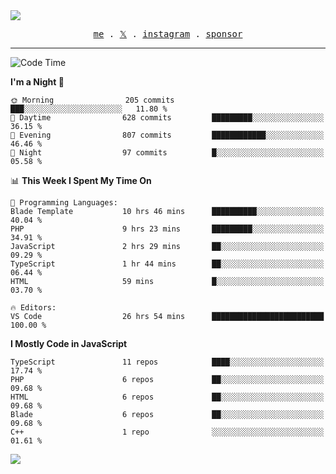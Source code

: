 <img style="bottom: 800px;" src="https://imgur.com/rilHVxA.png"/>
<p align="center">
  <samp>
    <a href="https://fayln.com">me</a> .
    <!-- <a href="https://fayln.com/projects">projects</a> . -->
    <a href="https://go.fayln.com/twitter">𝕏</a> .
    <a href="https://go.fayln.com/instagram">instagram</a> .
<!--     <a href="https://go.fayln.com/polywork">polywork</a> . -->
    <a href="https://github.com/sponsors/faridhnzz">sponsor</a>
  </samp>
</p>

---
<!--START_SECTION:waka-->
![Code Time](http://img.shields.io/badge/Code%20Time-2%2C650%20hrs%2040%20mins-blue)

**I'm a Night 🦉** 

```text
🌞 Morning                205 commits         ███░░░░░░░░░░░░░░░░░░░░░░   11.80 % 
🌆 Daytime                628 commits         █████████░░░░░░░░░░░░░░░░   36.15 % 
🌃 Evening                807 commits         ████████████░░░░░░░░░░░░░   46.46 % 
🌙 Night                  97 commits          █░░░░░░░░░░░░░░░░░░░░░░░░   05.58 % 
```


📊 **This Week I Spent My Time On** 

```text
💬 Programming Languages: 
Blade Template           10 hrs 46 mins      ██████████░░░░░░░░░░░░░░░   40.04 % 
PHP                      9 hrs 23 mins       █████████░░░░░░░░░░░░░░░░   34.91 % 
JavaScript               2 hrs 29 mins       ██░░░░░░░░░░░░░░░░░░░░░░░   09.29 % 
TypeScript               1 hr 44 mins        ██░░░░░░░░░░░░░░░░░░░░░░░   06.44 % 
HTML                     59 mins             █░░░░░░░░░░░░░░░░░░░░░░░░   03.70 % 

🔥 Editors: 
VS Code                  26 hrs 54 mins      █████████████████████████   100.00 % 
```

**I Mostly Code in JavaScript** 

```text
TypeScript               11 repos            ████░░░░░░░░░░░░░░░░░░░░░   17.74 % 
PHP                      6 repos             ██░░░░░░░░░░░░░░░░░░░░░░░   09.68 % 
HTML                     6 repos             ██░░░░░░░░░░░░░░░░░░░░░░░   09.68 % 
Blade                    6 repos             ██░░░░░░░░░░░░░░░░░░░░░░░   09.68 % 
C++                      1 repo              ░░░░░░░░░░░░░░░░░░░░░░░░░   01.61 % 
```




<!--END_SECTION:waka-->

![](https://hit.yhype.me/github/profile?user_id=29797712)
